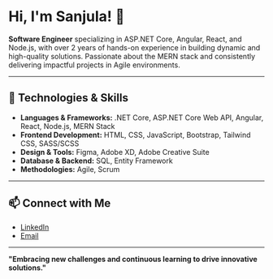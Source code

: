 # Hi, I'm Sanjula! 👋

**Software Engineer** specializing in ASP.NET Core, Angular, React, and Node.js, with over 2 years of hands-on experience in building dynamic and high-quality solutions. Passionate about the MERN stack and consistently delivering impactful projects in Agile environments.

---

## 🔧 Technologies & Skills
- **Languages & Frameworks:** .NET Core, ASP.NET Core Web API, Angular, React, Node.js, MERN Stack
- **Frontend Development:** HTML, CSS, JavaScript, Bootstrap, Tailwind CSS, SASS/SCSS
- **Design & Tools:** Figma, Adobe XD, Adobe Creative Suite
- **Database & Backend:** SQL, Entity Framework
- **Methodologies:** Agile, Scrum

---

## 📫 Connect with Me

- [LinkedIn](https://www.linkedin.com/in/sanjula-ranasinghe/)
- [Email](mailto:sanjularanasinghe39@gmail.com)

---

**"Embracing new challenges and continuous learning to drive innovative solutions."**
